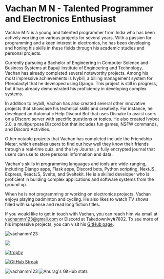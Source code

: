 # Vachan M N - Talented Programmer and Electronics Enthusiast

Vachan M N is a young and talented programmer from India who has been actively working on various projects for several years. With a passion for programming and a keen interest in electronics, he has been developing and honing his skills in these fields through his academic studies and personal projects.

Currently pursuing a Bachelor of Engineering in Computer Science and Business Systems at Bapuji Institute of Engineering and Technology, Vachan has already completed several noteworthy projects. Among his most impressive achievements is Ivybill, a billing management system for Pterodactyl that he developed using Django. This project is still in progress, but it has already demonstrated his proficiency in developing complex systems.

In addition to Ivybill, Vachan has also created several other innovative projects that showcase his technical skills and creativity. For instance, he developed an Automatic Help Discord Bot that uses Disnake to assist users on a Discord server with specific questions or topics. He also created Ivybot 2.0, a multipurpose Discord bot that includes fun games, NSFW commands, and Discord Activities.

Other notable projects that Vachan has completed include the Friendship Meter, which enables users to find out how well they know their friends through a real-time quiz, and the Ivy Journal, a fully encrypted journal that users can use to store personal information and data.

Vachan's skills in programming languages and tools are wide-ranging, including Django apps, Flask apps, Discord bots, Python scripting, NextJS, Express, ReactJS, Svelte, and Sveltekit. He is a skilled developer who is proficient in building complex applications and software systems from the ground up.

When he is not programming or working on electronics projects, Vachan enjoys playing badminton and cycling. He also likes to watch TV shows filled with suspense and read long fiction titles.

If you would like to get in touch with Vachan, you can reach him via email at vachanmn123@gmail.com or Discord at TakedownIvy#7802. To see more of his impressive projects, you can visit his [GitHub page](https://github.com/vachanmn123).

<p align="left"> <img src="https://komarev.com/ghpvc/?username=vachanmn123&label=Profile%20views&color=0e75b6&style=flat" alt="vachanmn123" /> </p>
<img src="https://www.codewars.com/users/vachanmn123/badges/large">  

[![trophy](https://github-profile-trophy.vercel.app/?username=vachanmn123&theme=onedark)](https://github.com/ryo-ma/github-profile-trophy)


[![GitHub Streak](https://streak-stats.demolab.com?user=vachanmn123&theme=dark&hide_border=true)](https://git.io/streak-stats)

<p><img align="left" src="https://github-readme-stats.vercel.app/api/top-langs?username=vachanmn123&show_icons=true&locale=en&layout=compact" alt="vachanmn123" /></p>  

![Anurag's GitHub stats](https://github-readme-stats.vercel.app/api?username=vachanmn123&show_icons=true&theme=transparent)
